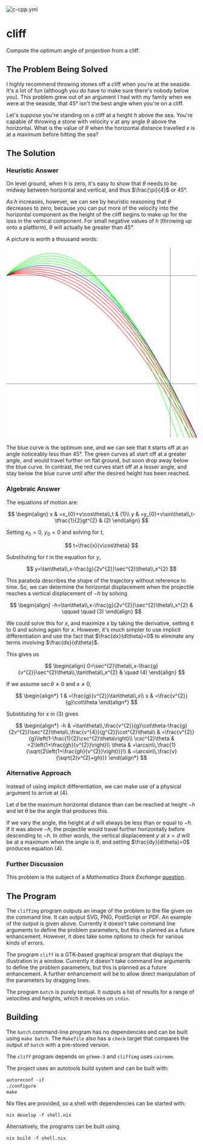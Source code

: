 ![c-cpp.yml](https://github.com/neilmayhew/cliff/actions/workflows/c-cpp.yml/badge.svg)

# cliff

Compute the optimum angle of projection from a cliff.

## The Problem Being Solved

I highly recommend throwing stones off a cliff when you're at the seaside. It's a lot of fun (although you do have to make sure there's nobody below you). This problem grew out of an argument I had with my family when we were at the seaside, that 45° isn't the best angle when you're on a cliff.

Let's suppose you're standing on a cliff at a height $h$ above the sea. You're capable of throwing a stone with velocity $v$ at any angle $\theta$ above the horizontal. What is the value of $\theta$ when the horizontal distance travelled $x$ is at a maximum before hitting the sea?

## The Solution

### Heuristic Answer

On level ground, when $h$ is zero, it's easy to show that $\theta$ needs to be midway between horizontal and vertical, and thus $\frac{\pi}{4}$ or 45°.

As $h$ increases, however, we can see by heuristic reasoning that $\theta$ decreases to zero, because you can put more of the velocity into the horizontal component as the height of the cliff begins to make up for the loss in the vertical component. For small negative values of $h$ (throwing up onto a platform), $\theta$ will actually be greater than 45°.

A picture is worth a thousand words:

![Example trajectories](test-output/cliff.svg)

The blue curve is the optimum one, and we can see that it starts off at an angle noticeably less than 45°. The green curves all start off at a greater angle, and would travel further on flat ground, but soon drop away below the blue curve. In contrast, the red curves start off at a lesser angle, and stay below the blue curve until after the desired height has been reached.

### Algebraic Answer

The equations of motion are:

$$
\begin{align}
x & =x_{0}+v\cos\theta\\,t & (1)\\
y & =y_{0}+v\sin\theta\\,t-\tfrac{1}{2}gt^{2} & (2)
\end{align}
$$

Setting $x_{0}=0$, $y_{0}=0$ and solving for $t$,

$$
t=\frac{x}{v\cos\theta}
$$

Substituting for $t$ in the equation for $y$,

$$
y=\tan\theta\\,x-\frac{g}{2v^{2}}\sec^{2}\theta\\,x^{2}
$$

This parabola describes the shape of the trajectory without reference to time. So, we can determine the horizontal displacement when the projectile reaches a vertical displacement of $-h$ by solving

$$
\begin{align}
-h=\tan\theta\\,x-\frac{g}{2v^{2}}\sec^{2}\theta\\,x^{2} & \qquad \quad (3)
\end{align}
$$

We could solve this for $x$, and maximize $x$ by taking the derivative, setting it to $0$ and solving again for $x.$ However, it's much simpler to use implicit differentiation and use the fact that $\frac{dx}{d\theta}=0$ to eliminate any terms involving $\frac{dx}{d\theta}$.

This gives us

$$
\begin{align}
0=\sec^{2}\theta\\,x-\frac{g}{v^{2}}\sec^{2}\theta\\,\tan\theta\\,x^{2} & \quad (4)
\end{align}
$$

If we assume $\sec\theta\ne0$ and $x\ne0$,

$$
\begin{align*}
1 & =\frac{g}{v^{2}}\tan\theta\\,x\\
x & =\frac{v^{2}}{g}\cot\theta
\end{align*}
$$

Substituting for $x$ in (3) gives

$$
\begin{align*}
-h & =\tan\theta\\,\frac{v^{2}}{g}\cot\theta-\frac{g}{2v^{2}}\sec^{2}\theta\\,\frac{v^{4}}{g^{2}}\cot^{2}\theta\\
 & =\frac{v^{2}}{g}\left(1-\frac{1}{2}\csc^{2}\theta\right)\\
\csc^{2}\theta & =2\left(1+\frac{gh}{v^{2}}\right)\\
\theta & =\arcsin\\,\frac{1}{\sqrt{2\left(1+\frac{gh}{v^{2}}\right)}}\\
 & =\arcsin\\,\frac{v}{\sqrt{2(v^{2}+gh)}}
\end{align*}
$$

### Alternative Approach

Instead of using implicit differentiation, we can make use of a physical argument to arrive at (4).

Let $d$ be the maximum horizontal distance than can be reached at height $-h$ and let $\theta$ be the angle that produces this.

If we vary the angle, the height at $d$ will always be less than or equal to $-h$.
If it was above $-h$, the projectile would travel further horizontally before descending to $-h$.
In other words, the vertical displacement $y$ at $x=d$ will be at a maximum when the angle is $\theta$, and setting $\frac{dy}{d\theta}=0$ produces equation (4).

### Further Discussion

This problem is the subject of a *Mathematics Stack Exchange* [question](https://math.stackexchange.com/questions/571/what-is-the-optimum-angle-of-projection-when-throwing-a-stone-off-a-cliff).

## The Program

The `cliffimg` program outputs an image of the problem to the file given on the command line. It can output SVG, PNG, PostScript or PDF. An example of the output is given above. Currently it doesn't take command line arguments to define the problem parameters, but this is planned as a future enhancement. However, it does take some options to check for various kinds of errors.

The program `cliff` is a GTK-based graphical program that displays the illustration in a window. Currently it doesn't take command line arguments to define the problem parameters, but this is planned as a future enhancement. A further enhancement will be to allow direct manipulation of the parameters by dragging lines.

The program `batch` is purely textual. It outputs a list of results for a range of velocities and heights, which it receives on `stdin`.

## Building

The `batch` command-line program has no dependencies and can be built using `make batch`. The `Makefile` also has a `check` target that compares the output of `batch` with a pre-stored version.

The `cliff` program depends on `gtkmm-3` and `cliffimg` uses `cairomm`.

The project uses an autotools build system and can be built with:

```shell
autoreconf -if
./configure
make
```

Nix files are provided, so a shell with dependencies can be started with:

```shell
nix develop -f shell.nix
```

Alternatively, the programs can be built using

```shell
nix build -f shell.nix
```
